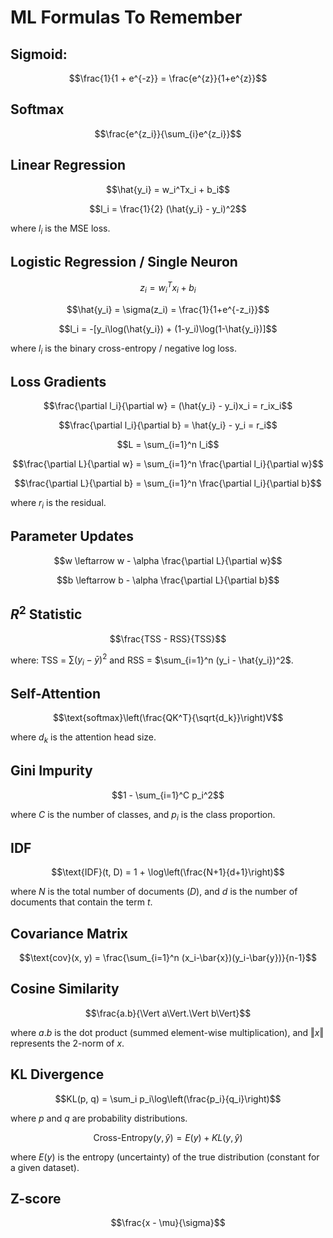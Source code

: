 # ML Formulas To Remember

## Sigmoid: 
$$\frac{1}{1 + e^{-z}} = \frac{e^{z}}{1+e^{z}}$$

## Softmax
$$\frac{e^{z_i}}{\sum_{i}e^{z_i}}$$

## Linear Regression
$$\hat{y_i} = w_i^Tx_i + b_i$$

$$l_i = \frac{1}{2} (\hat{y_i} - y_i)^2$$

where $l_i$ is the MSE loss. 

## Logistic Regression / Single Neuron
$$z_i = w_i^Tx_i + b_i$$

$$\hat{y_i} = \sigma(z_i) = \frac{1}{1+e^{-z_i}}$$

$$l_i = -[y_i\log(\hat{y_i}) + (1-y_i)\log(1-\hat{y_i})]$$

where $l_i$ is the binary cross-entropy / negative log loss. 

## Loss Gradients
$$\frac{\partial l_i}{\partial w} = (\hat{y_i} - y_i)x_i = r_ix_i$$

$$\frac{\partial l_i}{\partial b} = \hat{y_i} - y_i = r_i$$

$$L = \sum_{i=1}^n l_i$$

$$\frac{\partial L}{\partial w} = \sum_{i=1}^n \frac{\partial l_i}{\partial w}$$

$$\frac{\partial L}{\partial b} = \sum_{i=1}^n \frac{\partial l_i}{\partial b}$$

where $r_i$ is the residual. 

## Parameter Updates
$$w \leftarrow w - \alpha \frac{\partial L}{\partial w}$$

$$b \leftarrow b - \alpha \frac{\partial L}{\partial b}$$

## $R^2$ Statistic
$$\frac{TSS - RSS}{TSS}$$

where: TSS = $\sum (y_i - \bar{y})^2$ and RSS = $\sum_{i=1}^n (y_i - \hat{y_i})^2$. 

## Self-Attention
$$\text{softmax}\left(\frac{QK^T}{\sqrt{d_k}}\right)V$$

where $d_k$ is the attention head size. 

## Gini Impurity
$$1 - \sum_{i=1}^C p_i^2$$

where $C$ is the number of classes, and $p_i$ is the class proportion. 

## IDF
$$\text{IDF}(t, D) = 1 + \log\left(\frac{N+1}{d+1}\right)$$

where $N$ is the total number of documents ($D$), and $d$ is the number of documents that contain the term $t$. 

## Covariance Matrix
$$\text{cov}(x, y) = \frac{\sum_{i=1}^n (x_i-\bar{x})(y_i-\bar{y})}{n-1}$$

## Cosine Similarity
$$\frac{a.b}{\Vert a\Vert.\Vert b\Vert}$$

where $a.b$ is the dot product (summed element-wise multiplication), and $\Vert x\Vert$ represents the 2-norm of $x$. 

## KL Divergence
$$KL(p, q) = \sum_i p_i\log\left(\frac{p_i}{q_i}\right)$$

where $p$ and $q$ are probability distributions. 

$$\text{Cross-Entropy}(y,\hat{y}) = E(y) + KL(y,\hat{y})$$

where $E(y)$ is the entropy (uncertainty) of the true distribution (constant for a given dataset). 

## Z-score
$$\frac{x - \mu}{\sigma}$$